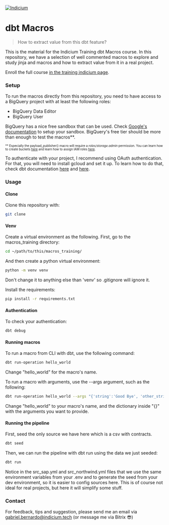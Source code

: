 [![Indicium](https://c5gwmsmjx1.execute-api.us-east-1.amazonaws.com/prod/dados_processo_seletivo/logo_empresa/113528/marca_indicium_horizontal_grande.png_name_20220520-25985-2343zr.png)](https://www.indicium.tech/?r=0)

# dbt Macros
> How to extract value from this dbt feature?

This is the material for the Indicium Training dbt Macros course. In this repository, we have a selection of well commented macros to explore and study jinja and macros and how to extract value from it in a real project.

Enroll the full course [in the training indicium page](https://training.indicium.tech/enrol/index.php?id=429).

### Setup

To run the macros directly from this repository, you need to have access to a BigQuery project with at least the following roles:

* BigQuery Data Editor
* BigQuery User

BigQuery has a nice free sandbox that can be used. Check [Google's documentation](https://cloud.google.com/bigquery/docs/sandbox) to setup your sandbox. BigQuery's free tier should be more than enough to test the macros**.

<sub><sup>
\*\* Especially the payload_publisher() macro will require a *roles/storage.admin* permission. You can learn how to create buckets [here](https://cloud.google.com/storage/docs/creating-buckets) and learn how to assign IAM roles [here](https://cloud.google.com/iam/docs/roles-overview?hl=pt-br).
</sup></sub>

To authenticate with your project, I recommend using OAuth authentication. For that, you will need to install gcloud and set it up. To learn how to do that, check dbt documentation [here](https://docs.getdbt.com/docs/core/connect-data-platform/bigquery-setup#oauth-via-gcloud) and [here](https://docs.getdbt.com/docs/core/connect-data-platform/bigquery-setup#local-oauth-gcloud-setup).

### Usage

#### Clone

Clone this repository with:

```bash
git clone 
```

#### Venv

Create a virtual environment as the following. First, go to the macros_training directory:

```bash
cd ~/path/to/this/macros_training/
```

And then create a python virtual environment:

```bash
python -m venv venv
```

Don't change it to anything else than 'venv' so .gitignore will ignore it.

Install the requirements:

```bash
pip install -r requirements.txt
```

#### Authentication

To check your authentication:

```bash
dbt debug
```

#### Running macros
To run a macro from CLI with dbt, use the following command:

```bash
dbt run-operation hello_world
```

Change "hello_world" for the macro's name.

To run a macro with arguments, use the --args argument, such as the following:

```bash
dbt run-operation hello_world --args "{'string':'Good Bye', 'other_string': 'Underworld'}"
```

Change "hello_world" to your macro's name, and the dictionary inside "{}" with the arguments you want to provide.

#### Running the pipeline

First, seed the only source we have here which is a csv with contracts.

```bash
dbt seed
```

Then, we can run the pipeline with dbt run using the data we just seeded:

```bash
dbt run
```

Notice in the src_sap.yml and src_northwind.yml files that we use the same environment variables from your .env and to generate the seed from your dev environment, so it is easier to config sources here.
This is of course not ideal for real projects, but here it will simplify some stuff.

### Contact

For feedback, tips and suggestion, please send me an email via gabriel.bernardo@indicium.tech (or message me via Bitrix 😎)